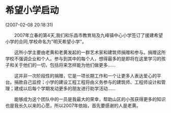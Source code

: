 # 希望小学启动 

(2007-02-08 20:18:31)

　　2007年立春的第4天,我们和乐昌市教育局及九峰镇中心小学签订了援建希望小学的合同,学校命名为"明天希望小学"。

　　这所小学主要由老黄和老黄发起的一群艺术家和建筑师捐赠和参与。捐赠这所学校不强调企业和个人。参与到其中的每个人，想得最多的是即将在这里学习的孩子和关于他们的一切，包括将来怎样能为他们做更多......

　　这并非一次阶段性的捐赠，它是一项长期工作和一个让更多人表达爱心的平台。捐款自己监控；小学的建设工程工程将由义务参与的建筑师、工程师设计和管理；建成以后每个学期发动更多的朋友进行助学活动......

　　能够成为这个团队中的一员是我最大的荣幸，帮助山区的小孩获得更多的知识也是我长久以来的心愿，所以2007年依始，首先要感谢的人是老黄。

